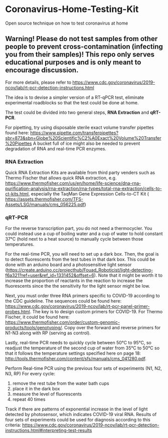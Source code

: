 # Coronavirus-Home-Testing-Kit
Open source technique on how to test coronavirus at home


## Warning! Please do not test samples from other people to prevent cross-contamination (infecting you from their samples)! This repo only serves educational purposes and is only meant to encourage discussion.    
For more details, please refer to https://www.cdc.gov/coronavirus/2019-ncov/lab/rt-pcr-detection-instructions.html


The idea is to devise a simpler version of a RT-qPCR test, eliminate experimental roadblocks so that the test could be done at home. 

The test could be divided into two general steps, **RNA Extraction** and **qRT-PCR**.  

For pipetting, try using disposable sterile exact volume transfer pipettes found here: https://www.pipette.com/transferpipettes?sbr=873&sbn=Globe%20Scientific%C2%A0Exact%20Volume%20Transfer%20Pipettes
A bucket full of ice might also be needed to prevent degradation of RNA and real-time PCR enzymes.  

### RNA Extraction

Quick RNA Extraction Kits are available from third party venders such as Thermo Fischer that allows quick RNA extraction, e.g. https://www.thermofisher.com/us/en/home/life-science/dna-rna-purification-analysis/rna-extraction/rna-types/total-rna-extraction/cells-to-ct-kits.html, especially the TaqMan Gene Expression Cells-to-CT Kit (
https://assets.thermofisher.com/TFS-Assets/LSG/manuals/cms_056225.pdf)


### qRT-PCR

For the reverse transcription part, you do not need a thermocycler. You could instead use a cup of boiling water and a cup of water to hold constant 37°C (hold next to a heat source) to manually cycle between those temperatures. 

For the real-time PCR, you will need to set up a dark box. Then, the goal is to detect fluorescents from the test tubes in that dark box. This could be done with an arduino board and a photosensitive light sensor (https://create.arduino.cc/projecthub/Fouad_Roboticist/light-detecting-f6a321?ref=user&ref_id=1331452&offset=6). Note that it might be worth it to increase the proportion of reactants in the reaction to increase the fluorescents since the the sensitivity for the light sensor might be low. 

Next, you must order three RNA primers specific to COVID-19 according to the CDC guideline. The sequences could be found here: https://www.cdc.gov/coronavirus/2019-ncov/lab/rt-pcr-panel-primer-probes.html. The key is to design custom primers for COVID-19. For Thermo Fischer, it could be found here: https://www.thermofisher.com/order/custom-genomic-products/tools/genotyping/. Copy over the forward and reverse primers for N1-N3 along with RP (serving as control). 

Lastly, real-time PCR needs to quickly cycle between 50°C to 95°C, so readjust the temperature of the second cup of water from 35°C to 50°C so that it follows the temperature settings specified here on page 18: http://tools.thermofisher.com/content/sfs/manuals/cms_041280.pdf. 

Perform Real-time PCR using the previous four sets of experiments (N1, N2, N3, RP) 
For every cycle:
1. remove the rest tube from the water bath cups
2. place it in the dark box 
3. measure the level of fluorescents
4. repeat 40 times

Track if there are patterns of exponential increase in the level of light detected by photosensor, which indicates COVID-19 viral RNA. Results of four sets of experiments could be used for diagnosis according to this criteria: https://www.cdc.gov/coronavirus/2019-ncov/lab/rt-pcr-detection-instructions.html#interpreting-test-results










